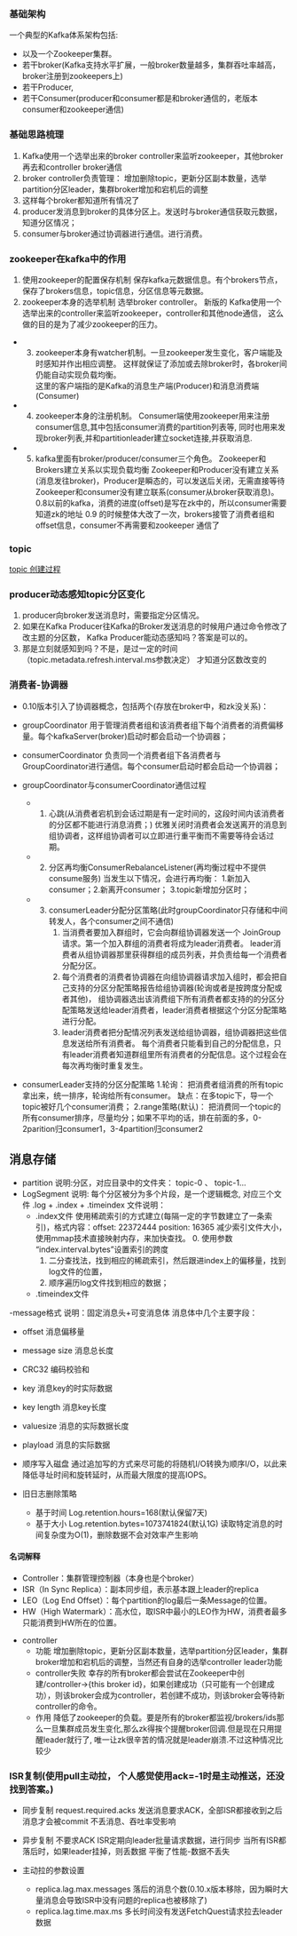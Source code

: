 ### 基础架构
一个典型的Kafka体系架构包括:
* 以及一个Zookeeper集群。
* 若干broker(Kafka支持水平扩展，一般broker数量越多，集群吞吐率越高， broker注册到zookeepers上)
* 若干Producer,
* 若干Consumer(producer和consumer都是和broker通信的，老版本consumer和zookeeper通信)

### 基础思路梳理
1. Kafka使用一个选举出来的broker controller来监听zookeeper，其他broker再去和controller broker通信
2. broker controller负责管理：
    增加删除topic，更新分区副本数量，选举partition分区leader，集群broker增加和宕机后的调整
3. 这样每个broker都知道所有情况了
4. producer发消息到broker的具体分区上。发送时与broker通信获取元数据，知道分区情况；
5. consumer与broker通过协调器进行通信。进行消费。

### zookeeper在kafka中的作用
1. 使用zookeeper的配置保存机制
       保存kafka元数据信息。有个brokers节点，保存了brokers信息，topic信息，分区信息等元数据。
2. zookeeper本身的选举机制
      选举broker controller。
      新版的 Kafka使用一个选举出来的controller来监听zookeeper，controller和其他node通信，
      这么做的目的是为了减少zookeeper的压力。
* 3. zookeeper本身有watcher机制。一旦zookeeper发生变化，客户端能及时感知并作出相应调整。
   这样就保证了添加或去除broker时，各broker间仍能自动实现负载均衡。  
   这里的客户端指的是Kafka的消息生产端(Producer)和消息消费端(Consumer)
* 4. zookeeper本身的注册机制。
   Consumer端使用zookeeper用来注册consumer信息,其中包括consumer消费的partition列表等,
   同时也用来发现broker列表,并和partitionleader建立socket连接,并获取消息.
* 5. kafka里面有broker/producer/consumer三个角色。
    Zookeeper和Brokers建立关系以实现负载均衡
    Zookeeper和Producer没有建立关系(消息发往broker)，Producer是瞬态的，可以发送后关闭，无需直接等待
    Zookeeper和consumer没有建立联系(consumer从broker获取消息)。
      0.8以前的kafka，消费的进度(offset)是写在zk中的，所以consumer需要知道zk的地址
      0.9 的时候整体大改了一次，brokers接管了消费者组和offset信息，consumer不再需要和zookeeper 通信了
  

### topic
[topic 创建过程](https://www.cnblogs.com/huxi2b/p/5923252.html)

### producer动态感知topic分区变化
1. producer向broker发送消息时，需要指定分区情况。
2. 如果在Kafka Producer往Kafka的Broker发送消息的时候用户通过命令修改了改主题的分区数，
Kafka Producer能动态感知吗？答案是可以的。
3. 那是立刻就感知到吗？不是，是过一定的时间（topic.metadata.refresh.interval.ms参数决定）
才知道分区数改变的

### 消费者-协调器
- 0.10版本引入了协调器概念，包括两个(存放在broker中，和zk没关系)：
- groupCoordinator
   用于管理消费者组和该消费者组下每个消费者的消费偏移量。每个kafkaServer(broker)启动时都会启动一个协调器；
- consumerCoordinator
   负责同一个消费者组下各消费者与 GroupCoordinator进行通信。每个consumer启动时都会启动一个协调器；
   
- groupCoordinator与consumerCoordinator通信过程
   - 1. 心跳(从消费者宕机到会话过期是有一定时间的，这段时间内该消费者的分区都不能进行消息消费；)
          优雅关闭时消费者会发送离开的消息到组协调者，这样组协调者可以立即进行重平衡而不需要等待会话过期。
   - 2. 分区再均衡ConsumerRebalanceListener(再均衡过程中不提供consume服务)
          当发生以下情况，会进行再均衡：
          1.新加入consumer；2.新离开consumer； 3.topic新增加分区时；
   - 3. consumerLeader分配分区策略(此时groupCoordinator只存储和中间转发人，各个consumer之间不通信)
         1. 当消费者要加入群组时，它会向群组协调器发送一个 JoinGroup 请求。第一个加入群组的消费者将成为leader消费者。
             leader消费者从组协调器那里获得群组的成员列表，并负责给每一个消费者分配分区。 
         2. 每个消费者的消费者协调器在向组协调器请求加入组时，都会把自己支持的分区分配策略报告给组协调器(轮询或者是按跨度分配或者其他)，
             组协调器选出该消费组下所有消费者都支持的的分区分配策略发送给leader消费者，leader消费者根据这个分区分配策略进行分配。
         3. leader消费者把分配情况列表发送给组协调器，组协调器把这些信息发送给所有消费者。
            每个消费者只能看到自己的分配信息，只有leader消费者知道群组里所有消费者的分配信息。这个过程会在每次再均衡时重复发生。
-  consumerLeader支持的分区分配策略
     1.轮询： 把消费者组消费的所有topic 拿出来，统一排序，轮询给所有consumer。 缺点：在多topic下，导一个topic被好几个consumer消费；
     2.range策略(默认)： 把消费同一个topic的所有consumer排序，尽量均分；如果不平均的话，排在前面的多，0-2parition归consumer1，3-4partition归consumer2
     
## 消息存储
- partition
  说明:分区，对应目录中的文件夹： topic-0 、 topic-1...
- LogSegment
  说明: 每个分区被分为多个片段，是一个逻辑概念, 对应三个文件  .log + .index + .timeindex
  文件说明：
  - .index文件
    使用稀疏索引的方式建立(每隔一定的字节数建立了一条索引)，格式内容：offset: 22372444 position: 16365
    减少索引文件大小，使用mmap技术直接映射内存，来加快查找。
     0. 使用参数 “index.interval.bytes”设置索引的跨度
     1. 二分查找法，找到相应的稀疏索引，然后跟进index上的偏移量，找到log文件的位置，
     2. 顺序遍历log文件找到相应的数据；
  - .timeindex文件
  
-message格式
  说明：固定消息头+可变消息体
  消息体中几个主要字段：
   - offset 消息偏移量
   - message size 消息总长度
   - CRC32 编码校验和
   - key 消息key的时实际数据
   - key length 消息key长度
   - valuesize 消息的实际数据长度
   - playload 消息的实际数据
    
- 顺序写入磁盘
  通过追加写的方式来尽可能的将随机I/O转换为顺序I/O，以此来降低寻址时间和旋转延时，从而最大限度的提高IOPS。

- 旧日志删除策略
   - 基于时间
      Log.retention.hours=168(默认保留7天)
   - 基于大小
      Log.retention.bytes=1073741824(默认1G)
      读取特定消息的时间复杂度为O(1)，删除数据不会对效率产生影响
      
   

#### 名词解释
- Controller：集群管理控制器（本身也是个broker）
- ISR（In Sync Replica）：副本同步组，表示基本跟上leader的replica
- LEO（Log End Offset）：每个partition的log最后一条Message的位置。
- HW（High Watermark）：高水位，取ISR中最小的LEO作为HW，消费者最多只能消费到HW所在的位置。

* controller
  - 功能
    增加删除topic，更新分区副本数量，选举partition分区leader，集群broker增加和宕机后的调整，当然还有自身的选举controller leader功能
  - controller失败 
   幸存的所有broker都会尝试在Zookeeper中创建/controller->{this broker id}，如果创建成功（只可能有一个创建成功），则该broker会成为controller，若创建不成功，则该broker会等待新controller的命令。
  - 作用
   降低了zookeeper的负载。要是所有的broker都监视/brokers/ids那么一旦集群成员发生变化,那么zk得挨个提醒broker回调.但是现在只用提醒leader就行了,
   唯一让zk很辛苦的情况就是leader崩溃.不过这种情况比较少

### ISR复制(使用pull主动拉， 个人感觉使用ack=-1时是主动推送，还没找到答案。)
- 同步复制
   request.required.acks
   发送消息要求ACK，全部ISR都接收到之后消息才会被commit
   不丢消息、吞吐率受影响
- 异步复制
   不要求ACK
   ISR定期向leader批量请求数据，进行同步
   当所有ISR都落后时，如果leader挂掉，则丢数据
   平衡了性能-数据不丢失
   
- 主动拉的参数设置
  - replica.lag.max.messages 落后的消息个数(0.10.x版本移除，因为瞬时大量消息会导致ISR中没有问题的replica也被移除了)
  - replica.lag.time.max.ms 多长时间没有发送FetchQuest请求拉去leader数据
